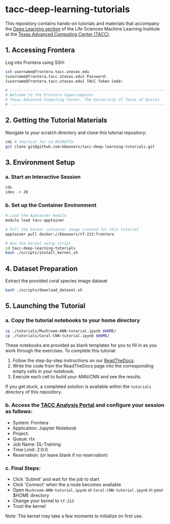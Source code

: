 # tacc-deep-learning-tutorials

This repository contains hands-on tutorials and materials that accompany the [Deep Learning section](https://life-sciences-ml-at-tacc.readthedocs.io/en/latest/section3/overview.html) of the Life Sciences Machine Learning Institute at the [Texas Advanced Computing Center (TACC)](https://tacc.utexas.edu/). 

## 1. Accessing Frontera

Log into Frontera using SSH:

```bash
ssh username@frontera.tacc.utexas.edu
(username@frontera.tacc.utexas.edu) Password: 
(username@frontera.tacc.utexas.edu) TACC Token Code:

# ------------------------------------------------------------------------------
# Welcome to the Frontera Supercomputer
# Texas Advanced Computing Center, The University of Texas at Austin
# ------------------------------------------------------------------------------
```

## 2. Getting the Tutorial Materials

Navigate to your scratch directory and clone this tutorial repository:

```bash
cds # shortcut for cd #SCRATCH
git clone git@github.com:kbeavers/tacc-deep-learning-tutorials.git
```

## 3. Environment Setup

### a. Start an Interactive Session

```bash
cds
idev -m 20
```

### b. Set up the Container Environment

```bash
# Load the Apptainer module
module load tacc-apptainer

# Pull the Docker container image created for this tutorial
apptainer pull docker://kbeavers/tf-213:frontera

# Run the kernel setup script
cd tacc-deep-learning-tutorials
bash ./scripts/install_kernel.sh
```

## 4. Dataset Preparation

Extract the provided coral species image dataset

```bash
bash ./scripts/download_dataset.sh
```

## 5. Launching the Tutorial

### a. Copy the tutorial notebooks to your home directory

```bash
cp ./tutorials/Mushroom-ANN-tutorial.ipynb $HOME/
cp ./tutorials/Coral-CNN-tutorial.ipynb $HOME/
```

These notebooks are provided as blank templates for you to fill in as you work through the exercises. To complete this tutorial:

 1. Follow the step-by-step instructions on our [ReadTheDocs](https://life-sciences-ml-at-tacc.readthedocs.io/en/latest/section3/overview.html).
 2. Write the code from the ReadTheDocs page into the corresponding empty cells in your notebook.
 3. Execute each cell to build your ANN/CNN and see the results. 

If you get stuck, a completed solution is available within the `tutorials` directory of this repository.


### b. Access the [TACC Analysis Portal](https://tap.tacc.utexas.edu/jobs/) and configure your session as follows:

 - System: Frontera
 - Application: Jupyter Notebook
 - Project: <your-allocation>
 - Queue: rtx
 - Job Name: DL-Training
 - Time Limit: 2:0:0
 - Reservation: <your-reservation> (or leave blank if no reservation)

### c. Final Steps:

 - Click 'Submit' and wait for the job to start
 - Click 'Connect' when the a node becomes available
 - Open `Mushroom-ANN-tutorial.ipynb` or `Coral-CNN-tutorial.ipynb` in your $HOME directory
 - Change your kernel to `tf-213`
 - Trust the kernel 

Note: The kernel may take a few moments to initialize on first use.